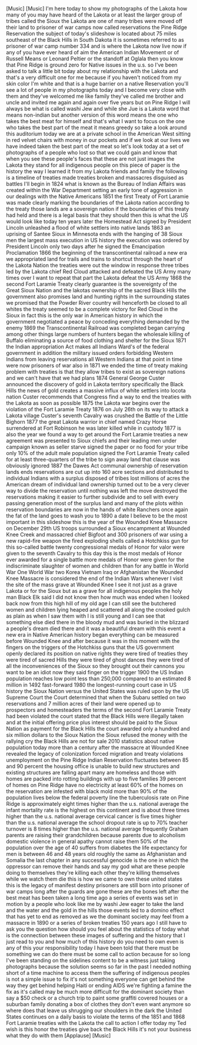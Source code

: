 
[Music]
[Music]
I&#39;m here today to show my photographs of
the Lakota how many of you may have
heard of the Lakota or at least the
larger group of tribes called the Sioux
the Lakota are one of many tribes were
moved off their land to prisoner of war
camps now called reservations the Pine
Ridge Reservation the subject of today&#39;s
slideshow is located about 75 miles
southeast of the Black Hills in South
Dakota it is sometimes referred to as
prisoner of war camp number 334 and is
where the Lakota now live now if any of
you have ever heard of aim the American
Indian Movement or of Russell Means or
Leonard Peltier or the standoff at
Oglala then you know that Pine Ridge is
ground zero for Native issues in the
u.s. so I&#39;ve been asked to talk a little
bit today about my relationship with the
Lakota and that&#39;s a very difficult one
for me because if you haven&#39;t noticed
from my skin color I&#39;m white and that is
a huge barrier on a native Reservation
you&#39;ll see a lot of people in my
photographs today and I become very
close with them and they&#39;ve welcomed me
like family they&#39;ve called me brother
and uncle and invited me again and again
over five years but on Pine Ridge I will
always be what is called washi Jew and
while she Jue is a Lakota word that
means non-indian but another version of
this word means the one who takes the
best meat for himself and that&#39;s what I
want to focus on the one who takes the
best part of the meat
it means greedy so take a look around
this auditorium today we are at a
private school in the American West
sitting in red velvet chairs with money
in our pockets and if we look at our
lives we have indeed taken the best part
of the meat
so let&#39;s look today at a set of
photographs of a people who lost so that
we could gain and know that when you see
these people&#39;s faces that these are not
just images the Lakota they stand for
all indigenous people
on this piece of paper is the history
the way I learned it from my Lakota
friends and family the following is a
timeline of treaties made treaties
broken and massacres disguised as
battles
I&#39;ll begin in 1824 what is known as the
Bureau of Indian Affairs was created
within the War Department setting an
early tone of aggression in our dealings
with the Native Americans 1851 the first
Treaty of Fort Laramie was made clearly
marking the boundaries of the Lakota
nation according to the treaty those
lands are a sovereign nation if the
boundaries of this treaty had held and
there is a legal basis that they should
then this is what the US would look like
today ten years later the Homestead Act
signed by President Lincoln unleashed a
flood of white settlers into native
lands 1863
an uprising of Santee Sioux in Minnesota
ends with the hanging of 38 Sioux men
the largest mass execution in US history
the execution was ordered by President
Lincoln only two days after he signed
the Emancipation Proclamation 1866 the
beginning of the transcontinental
railroad a new era we appropriated land
for trails and trains to shortcut
through the heart of the Lakota Nation
the treaties were out the window in
response three tribes led by the Lakota
chief Red Cloud attacked and defeated
the US Army many times over I want to
repeat that part the Lakota defeat the
US Army 1868 the second Fort Laramie
Treaty clearly guarantee is the
sovereignty of the Great Sioux Nation
and the lakotas ownership of the sacred
Black Hills the government also promises
land and hunting rights in the
surrounding states we promised that the
Powder River country will henceforth be
closed to all whites the treaty seemed
to be a complete victory for Red Cloud
in the Sioux in fact this is the only
war in American history in which the
government negotiated a peace by
conceding everything demanded by the
enemy 1869 the Transcontinental Railroad
was completed
began carrying among other things large
numbers of hunters began the wholesale
killing of Buffalo eliminating a source
of food clothing and shelter for the
Sioux 1871 the Indian appropriation Act
makes all Indians Ward&#39;s of the federal
government in addition the military
issued orders forbidding Western Indians
from leaving reservations all Western
Indians at that point in time were now
prisoners of war also in 1871 we ended
the time of treaty making problem with
treaties is that they allow tribes to
exist as sovereign nations and we can&#39;t
have that we had plans 1874 General
George Custer announced the discovery of
gold in Lakota territory specifically
the Black Hills the news of gold creates
a massive influx of white settlers into
locota nation Custer recommends that
Congress find a way to end the treaties
with the Lakota as soon as possible
1875 the Lakota war begins over the
violation of the Fort Laramie Treaty
1876 on July 26th on its way to attack a
Lakota village Custer&#39;s seventh Cavalry
was crushed the Battle of the Little
Bighorn 1877 the great Lakota warrior in
chief named Crazy Horse surrendered at
Fort Robinson he was later killed while
in custody
1877 is also the year we found a way to
get around the Fort Laramie treaties a
new agreement was presented to Sioux
chiefs and their leading men under
campaign known as seller starve signed
the paper or no food for your tribe only
10% of the adult male population signed
the Fort Laramie Treaty called for at
least three-quarters of the tribe to
sign away land that clause was obviously
ignored 1887 the Dawes Act communal
ownership of reservation lands ends
reservations are cut up into 160 acre
sections and distributed to individual
Indians with a surplus disposed of
tribes lost millions of acres the
American dream of individual land
ownership turned out to be a very clever
way to divide the reservation until
nothing was left the move destroyed the
reservations
making it easier to further subdivide
and to sell with every passing
generation most of the surplus land and
many of the plots within reservation
boundaries are now in the hands of white
Ranchers once again the fat of the land
goes to wash you to 1890 a date I
believe to be the most important in this
slideshow this is the year of the
Wounded Knee Massacre on December 29th
US troops surrounded a Sioux encampment
at Wounded Knee Creek and massacred
chief Bigfoot and 300 prisoners of war
using a new rapid-fire weapon the fired
exploding shells called a Hotchkiss gun
for this so-called battle twenty
congressional medals of Honor for valor
were given to the seventh Cavalry to
this day this is the most medals of
Honor ever awarded for a single battle
more medals of Honor were given for the
indiscriminate slaughter of women and
children than for any battle in World
War One World War two Korea Vietnam Iraq
or Afghanistan the Wounded Knee Massacre
is considered the end of the Indian Wars
whenever I visit the site of the mass
grave at Wounded Knee I see it not just
as a grave Lakota or for the Sioux but
as a grave for all indigenous peoples
the holy man Black Elk said I did not
know then how much was ended when I
looked back now from this high hill of
my old age I can still see the butchered
women and children lying heaped and
scattered all along the crooked gulch as
plain as when I saw them with I is still
young and I can see that something else
died there in the bloody mud and was
buried in the blizzard a people&#39;s dream
died there and it was a beautiful dream
with this event a new era in Native
American history began everything can be
measured before Wounded Knee
and after because it was in this moment
with the fingers on the triggers of the
Hotchkiss guns that the US government
openly declared its position on native
rights they were tired of treaties they
were tired of sacred Hills they were
tired of ghost dances they were tired of
all the inconveniences of the Sioux so
they brought out their cannons you want
to be an idiot now they said finger on
the trigger
1900 the US Indian population reaches
low point less than 250,000 compared to
an estimated 8 million in 1492
fast-forward 1980 the longest-running
court case in US history the Sioux
Nation versus the United States was
ruled upon by the US Supreme Court the
Court determined that when the Subaru
settled on two reservations and 7
million acres of their land were opened
up to prospectors and homesteaders the
terms of the second Fort Laramie Treaty
had been violated the court stated that
the Black Hills were illegally taken and
at the initial offering price plus
interest should be paid to the Sioux
Nation as payment for the Black Hills
the court awarded only a hundred and six
million dollars to the Sioux Nation the
Sioux refused the money with the
rallying cry the Black Hills are not for
sale 2010 statistics about native
population today more than a century
after the massacre at Wounded Knee
revealed the legacy of colonization
forced migration and treaty violations
unemployment on the Pine Ridge Indian
Reservation fluctuates between 85 and 90
percent the housing office is unable to
build new structures and existing
structures are falling apart
many are homeless and those with homes
are packed into rotting buildings with
up to five families 39 percent of homes
on Pine Ridge have no electricity at
least 60% of the homes on the
reservation are infested with black mold
more than 90% of the population lives
below the federal poverty line the
tuberculosis rate on Pine Ridge is
approximately eight times higher than
the u.s. national average the infant
mortality rate is the highest on this
continent and is about three times
higher than the u.s. national average
cervical cancer is five times higher
than the u.s. national average the
school dropout rate is up to 70% teacher
turnover is 8 times higher than the u.s.
national average frequently Graham
parents are raising their grandchildren
because parents due to alcoholism
domestic violence in general apathy
cannot raise them 50% of the population
over the age of 40 suffers from diabetes
the life expectancy for men is between
46 and 48 years old roughly the same as
Afghanistan and Somalia the last chapter
in any successful genocide is the one in
which the oppressor can remove their
hands and say my god what are these
people doing to themselves they&#39;re
killing each other they&#39;re killing
themselves while we watch them die this
is how we came to own these united
states this is the legacy of manifest
destiny prisoners are still born into
prisoner of war camps long after the
guards are gone these are the bones left
after the best meat has been taken a
long time ago a series of events was set
in motion by a people who look like me
by washi Jew eager to take the land and
the water and the gold in the hills
those events led to a domino effect that
has yet to end as removed as we the
dominant society may feel from a
massacre in 1890 or a series of broken
treaties 150 years ago I still have to
ask you the question how should you feel
about the statistics of today what is
the connection between these images of
suffering and the history that I just
read to you and how much of this history
do you need to own even is any of this
your responsibility today I have been
told that there must be something we can
do there must be some call to action
because for so long I&#39;ve been standing
on the sidelines content to be a witness
just taking photographs because the
solution seems so far in the past
I needed nothing short of a time machine
to access them the suffering of
indigenous peoples is not a simple issue
to fix it&#39;s not something everyone can
get behind the way they get behind
helping Haiti or ending AIDS
we&#39;re fighting a famine the fix as it&#39;s
called may be much more difficult for
the dominant society than say a $50
check or a church trip to paint some
graffiti covered houses or a suburban
family donating a box of clothes they
don&#39;t even want anymore
so where does that leave us shrugging
our shoulders in the dark the United
States continues on a daily basis to
violate the terms of the 1851 and 1868
Fort Laramie treaties with the Lakota
the call to action I offer today my Ted
wish is this honor the treaties give
back the Black Hills it&#39;s not your
business what they do with them
[Applause]
[Music]
